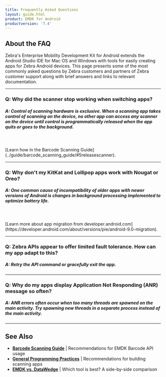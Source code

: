 ```yaml
---
title: Frequently Asked Questions
layout: guide.html
product: EMDK for Android
productversion: '7.4'
---
```


## About the FAQ 

Zebra's Enterprise Mobility Development Kit for Android extends the Android Studio IDE for Mac OS and Windows with tools for easily creating apps for Zebra Android devices. This page presents some of the most commonly asked questions by Zebra customers and partners of Zebra customer support along with brief answers and links to relevant documentation. 

-----

### Q: Why did the scanner stop working when switching apps?

##### A: Control of scanning hardware is exclusive. When a scanning app takes control of scanning on the device, no other app can access any scanner on the device until control is programmatically released when the app quits or goes to the background.
<br>
<br>
[Learn how in the Barcode Scanning Guide](../guide/barcode_scanning_guide/#5releasescanner). 

-----

### Q: Why don't my KitKat and Lollipop apps work with Nougat or Oreo?

##### A: One common cause of incompatibility of older apps with newer versions of Android is changes in background processing implemented to optimize battery life. 
<br>
<br>
[Learn more about app migration from developer.android.com](https://developer.android.com/about/versions/pie/android-9.0-migration).

-----

### Q: Zebra APIs appear to offer limited fault tolerance. How can my app adapt to this?

##### A: Retry the API command or gracefully exit the app. 

-----

### Q: Why do my apps display Application Not Responding (ANR) message so often? 

##### A: ANR errors often occur when too many threads are spawned on the main activity. Try spawning new threads in a separate process instead of the main activity. 
 
-----

## See Also

* **[Barcode Scanning Guide](../guide/barcode_scanning_guide/#5releasescanner)** | Recommendations for EMDK Barcode API usage
* **[General Programming Practices](../guide/programming_practices/)** | Recommendations for building scanning apps 
* **[EMDK vs. DataWedge](http://techdocs.zebra.com/help/#datawedgevsemdkcomparison)** | Which tool is best? A side-by-side comparison


